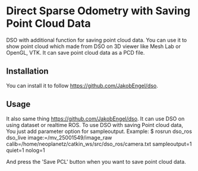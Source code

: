 # Direct Sparse Odometry with Saving Point Cloud Data
DSO with additional function for saving point cloud data. You can use it to show point cloud which made from DSO on 3D viewer like Mesh Lab or OpenGL, VTK. It can save point cloud data as a PCD file.

## Installation
You can install it to follow https://github.com/JakobEngel/dso.

## Usage
It also same thing https://github.com/JakobEngel/dso. It can use DSO on using dataset or realtime ROS.
To use DSO with saving Point cloud data, You just add parameter option for sampleoutput.
 Example: $ rosrun dso_ros dso_live image:=/mv_25001549/image_raw calib=/home/neoplanetz/catkin_ws/src/dso_ros/camera.txt sampleoutput=1 quiet=1 nolog=1
 
 And press the 'Save PCL' button when you want to save point cloud data.
 
 
